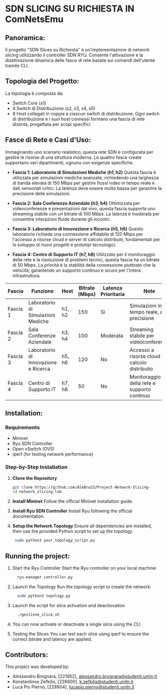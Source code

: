 # SDN SLICING SU RICHIESTA IN ComNetsEmu

## Panoramica:
Il progetto "SDN Slices su Richiesta" è un'implementazione di network slicing utilizzando il controller SDN RYU. Consente l'attivazione e la disattivazione dinamica delle fasce di rete basate sui comandi dell'utente tramite CLI.

## Topologia del Progetto:
La topologia è composta da:
- Switch Core (s1)
- 4 Switch di Distribuzione (s2, s3, s4, s5)
- 8 Host collegati in coppia a ciascun switch di distribuzione.
Ogni switch di distribuzione e i suoi host connessi formano una fascia di rete distinta, progettata per scopi specifici.

## Fasce di Rete e Casi d'Uso:
Immaginando uno scenario realistico, questa rete SDN è configurata per gestire le risorse di una struttura moderna. Le quattro fasce create supportano vari dipartimenti, ognuno con esigenze specifiche.
- **Fascia 1: Laboratorio di Simulazioni Mediche (h1, h2)**
  Questa fascia è utilizzata per simulazioni mediche avanzate, richiedendo una larghezza di banda elevata di 150 Mbps per gestire flussi video in tempo reale e dati sensoriali critici. La latenza deve essere molto bassa per garantire la precisione delle simulazioni.

- **Fascia 2: Sala Conferenze Aziendale (h3, h4)**
  Ottimizzata per videoconferenze e presentazioni dal vivo, questa fascia supporta uno streaming stabile con un bitrate di 100 Mbps. La latenza è moderata per consentire interazioni fluide durante gli incontri.

- **Fascia 3: Laboratorio di Innovazione e Ricerca (h5, h6)**
  Questo laboratorio richiede una connessione affidabile di 120 Mbps per l'accesso a risorse cloud e server di calcolo distribuiti, fondamentali per lo sviluppo di nuovi progetti e prototipi tecnologici.

- **Fascia 4: Centro di Supporto IT (h7, h8)**
  Utilizzato per il monitoraggio della rete e la risoluzione di problemi tecnici, questa fascia ha un bitrate di 50 Mbps. La priorità è la stabilità della connessione piuttosto che la velocità, garantendo un supporto continuo e sicuro per l'intera infrastruttura.

| Fascia   | Funzione                              | Host       | Bitrate (Mbps) | Latenza Prioritaria | Note                                           |
|----------|---------------------------------------|------------|----------------|---------------------|------------------------------------------------|
| Fascia 1 | Laboratorio di Simulazioni Mediche     | h1, h2     | 150            | Sì                  | Simulazioni in tempo reale, alta precisione     |
| Fascia 2 | Sala Conferenze Aziendale              | h3, h4     | 100            | Moderata            | Streaming stabile per videoconferenze           |
| Fascia 3 | Laboratorio di Innovazione e Ricerca   | h5, h6     | 120            | No                  | Accesso a risorse cloud e calcolo distribuito   |
| Fascia 4 | Centro di Supporto IT                  | h7, h8     | 50             | No                  | Monitoraggio della rete e supporto continuo     |


## Installation:

### Requirements
- Mininet
- Ryu SDN Controller
- Open vSwitch (OVS)
- iperf (for testing network performance)

### Step-by-Step Installation

1. **Clone the Repository**

   ```bash
   git clone https://github.com/AleBro23/Project-Network-Slicing-
   cd network_slicing_lab
   
3.	**Install Mininet** Follow the official Mininet installation guide.
4.	**Install Ryu SDN Controller** Install Ryu following the official documentation.
5.	**Setup the Network Topology** Ensure all dependencies are installed, then use the provided Python script to set up the topology.

  	```bash
     sudo python3 your_topology_script.py

## Running the project:

1. Start the Ryu Controller Start the Ryu controller on your local machine:

   ```bash
     ryu-manager controller.py
   
3. Launch the Topology Run the topology script to create the network:

   ```bash
     sudo python3 topology.py

4. Launch the script for slice activation and deactiovation
   ```bash
     ./gestione_slice.sh

5. You can now activate or deactivate a single slice using the CLI
   
6.	Testing the Slices You can test each slice using iperf to ensure the correct bitrate and latency are applied.


## Contributors:
This project was developed by:
 - Alessandro Brognara, [221952], alessandro.brognara@studenti.untin.it
 - Konstantinos Zefkilis, [226600], k.zefkilis@studenti.unitn.it
 - Luca Pio Pierno, [228904], lucapio.pierno@studenti.unitn.it




